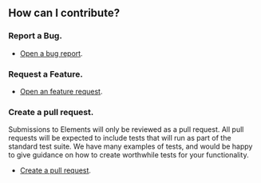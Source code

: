 ## How can I contribute?

### Report a Bug.
- [Open a bug report](https://github.com/hypar-io/Elements/issues/new?assignees=&labels=&template=bug_report.md&title=).

### Request a Feature.
- [Open an feature request](https://github.com/hypar-io/Elements/issues/new?assignees=&labels=&template=feature_request.md&title=).

### Create a pull request.
Submissions to Elements will only be reviewed as a pull request. All pull requests will be expected to include tests that will run as part of the standard test suite. We have many examples of tests, and would be happy to give guidance on how to create worthwhile tests for your functionality.
- [Create a pull request](https://github.com/hypar-io/Elements/compare).
